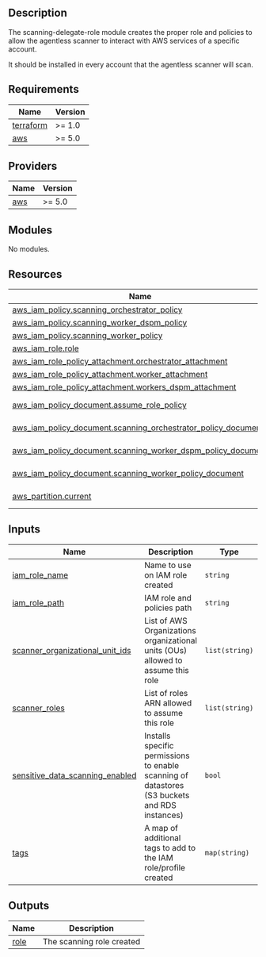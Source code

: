 ## Description

The scanning-delegate-role module creates the proper role and policies to allow the agentless scanner to interact with AWS services of a specific account.

It should be installed in every account that the agentless scanner will scan.

<!-- BEGIN_TF_DOCS -->
## Requirements

| Name | Version |
|------|---------|
| <a name="requirement_terraform"></a> [terraform](#requirement\_terraform) | >= 1.0 |
| <a name="requirement_aws"></a> [aws](#requirement\_aws) | >= 5.0 |

## Providers

| Name | Version |
|------|---------|
| <a name="provider_aws"></a> [aws](#provider\_aws) | >= 5.0 |

## Modules

No modules.

## Resources

| Name | Type |
|------|------|
| [aws_iam_policy.scanning_orchestrator_policy](https://registry.terraform.io/providers/hashicorp/aws/latest/docs/resources/iam_policy) | resource |
| [aws_iam_policy.scanning_worker_dspm_policy](https://registry.terraform.io/providers/hashicorp/aws/latest/docs/resources/iam_policy) | resource |
| [aws_iam_policy.scanning_worker_policy](https://registry.terraform.io/providers/hashicorp/aws/latest/docs/resources/iam_policy) | resource |
| [aws_iam_role.role](https://registry.terraform.io/providers/hashicorp/aws/latest/docs/resources/iam_role) | resource |
| [aws_iam_role_policy_attachment.orchestrator_attachment](https://registry.terraform.io/providers/hashicorp/aws/latest/docs/resources/iam_role_policy_attachment) | resource |
| [aws_iam_role_policy_attachment.worker_attachment](https://registry.terraform.io/providers/hashicorp/aws/latest/docs/resources/iam_role_policy_attachment) | resource |
| [aws_iam_role_policy_attachment.workers_dspm_attachment](https://registry.terraform.io/providers/hashicorp/aws/latest/docs/resources/iam_role_policy_attachment) | resource |
| [aws_iam_policy_document.assume_role_policy](https://registry.terraform.io/providers/hashicorp/aws/latest/docs/data-sources/iam_policy_document) | data source |
| [aws_iam_policy_document.scanning_orchestrator_policy_document](https://registry.terraform.io/providers/hashicorp/aws/latest/docs/data-sources/iam_policy_document) | data source |
| [aws_iam_policy_document.scanning_worker_dspm_policy_document](https://registry.terraform.io/providers/hashicorp/aws/latest/docs/data-sources/iam_policy_document) | data source |
| [aws_iam_policy_document.scanning_worker_policy_document](https://registry.terraform.io/providers/hashicorp/aws/latest/docs/data-sources/iam_policy_document) | data source |
| [aws_partition.current](https://registry.terraform.io/providers/hashicorp/aws/latest/docs/data-sources/partition) | data source |

## Inputs

| Name | Description | Type | Default | Required |
|------|-------------|------|---------|:--------:|
| <a name="input_iam_role_name"></a> [iam\_role\_name](#input\_iam\_role\_name) | Name to use on IAM role created | `string` | `"DatadogAgentlessScannerDelegateRole"` | no |
| <a name="input_iam_role_path"></a> [iam\_role\_path](#input\_iam\_role\_path) | IAM role and policies path | `string` | `"/"` | no |
| <a name="input_scanner_organizational_unit_ids"></a> [scanner\_organizational\_unit\_ids](#input\_scanner\_organizational\_unit\_ids) | List of AWS Organizations organizational units (OUs) allowed to assume this role | `list(string)` | <pre>[<br>  "*"<br>]</pre> | no |
| <a name="input_scanner_roles"></a> [scanner\_roles](#input\_scanner\_roles) | List of roles ARN allowed to assume this role | `list(string)` | n/a | yes |
| <a name="input_sensitive_data_scanning_enabled"></a> [sensitive\_data\_scanning\_enabled](#input\_sensitive\_data\_scanning\_enabled) | Installs specific permissions to enable scanning of datastores (S3 buckets and RDS instances) | `bool` | `false` | no |
| <a name="input_tags"></a> [tags](#input\_tags) | A map of additional tags to add to the IAM role/profile created | `map(string)` | `{}` | no |

## Outputs

| Name | Description |
|------|-------------|
| <a name="output_role"></a> [role](#output\_role) | The scanning role created |
<!-- END_TF_DOCS -->
